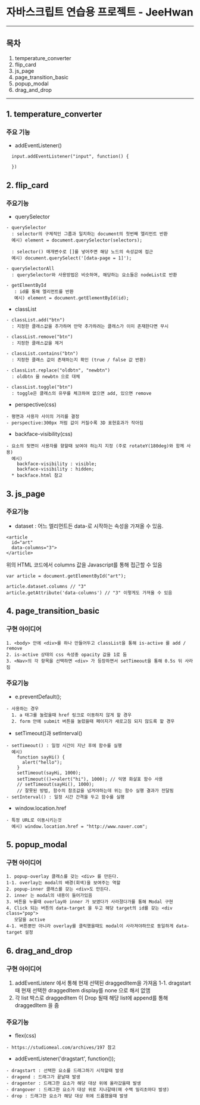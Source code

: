 # 자바스크립트 연습용 프로젝트 - JeeHwan

---

## 목차

1. temperature_converter
2. flip_card
3. js_page
4. page_transition_basic
5. popup_modal
6. drag_and_drop

---

## 1. temperature_converter

### 주요 기능

- addEventListener()

```
  input.addEventListener("input", function() {

  })
```

## 2. flip_card

### 주요기능

- querySelector

```
- querySelector
  : selector의 구체적인 그룹과 일치하는 document의 첫번째 엘리먼트 반환
  예시) element = document.querySelector(selectors);

  : selector() 매개변수로 []를 넣어주면 해당 노드의 속성값에 접근
  예시) document.querySelect('[data-page = 1]');

- querySelectorAll
  : querySelector와 사용방법은 비슷하며, 해당하는 요소들은 nodeList로 반환

- getElmentById
   : id를 통해 엘리먼트를 반환
   예시) element = document.getElementById(id);

```

- classList

```
- classList.add("btn")
  : 지정한 클래스값을 추가하며 만약 추가하려는 클래스가 이미 존재한다면 무시

- classList.remove("btn")
  : 지정한 클래스값을 제거

- classList.contains("btn")
  : 지정한 클래스 값이 존재하는지 확인 (true / false 값 반환)

- classList.replace("oldbtn", "newbtn")
  : oldbtn 을 newbtn 으로 대체

- classList.toggle("btn")
  : toggle은 클래스의 유무를 체크하여 없으면 add, 있으면 remove
```

- perspective(css)

```
- 평면과 사용자 사이의 거리를 결정
- perspective:300px 처럼 값이 커질수록 3D 표현효과가 작아짐
```

- backface-visibility(css)

```
- 요소의 뒷면이 사용자를 향할때 보여야 하는지 지정 (주로 rotateY(180deg)와 함께 사용)
  예시)
    backface-visibility : visible;
    backface-visibility : hidden;
  * backface.html 참고
```

## 3. js_page

### 주요기능

- dataset : 어느 엘리먼트든 data-로 시작하는 속성을 가져올 수 있음.

```
<article
  id="art"
  data-columns="3">
</article>
```

위의 HTML 코드에서 columns 값을 Javascript를 통해 접근할 수 있음

```
var article = document.getElementById("art");

article.dataset.columns // "3"
article.getAttribute('data-columns') // "3" 이렇게도 가져올 수 있음
```

## 4. page_transition_basic

### 구현 아이디어

```
1. <body> 안에 <div>를 하나 만들어두고 classList을 통해 is-active 를 add / remove
2. is-active 상태의 css 속성중 opacity 값을 1로 둠
3. <Nav>의 각 항목을 선택하면 <div> 가 등장하면서 setTimeout을 통해 0.5s 뒤 사라짐
```

### 주요기능

- e.preventDefault();

```
- 사용하는 경우
  1. a 태그를 눌렀을때 href 링크로 이동하지 않게 할 경우
  2. form 안에 submit 버튼을 눌렀을때 페이지가 새로고침 되지 않도록 할 경우
```

- setTimeout()과 setInterval()

```
- setTimeout() : 일정 시간이 지난 후에 함수를 실행
  예시)
    function sayHi() {
      alert("hello");
    }
    setTimeout(sayHi, 1000);
    setTimeout(()=>alert("hi"), 1000); // 익명 화살표 함수 사용
    // setTimeout(sayHi(), 1000);
    // 잘못된 방법, 함수의 참조값을 넘겨야하는데 위는 함수 실행 결과가 전달됨
- setInterval() : 일정 시간 간격을 두고 함수를 실행
```

- window.location.href

```
- 특정 URL로 이동시키는것
  예시) window.location.href = "http://www.naver.com";
```

## 5. popup_modal

### 구현 아이디어

```
1. popup-overlay 클래스를 갖는 <div> 를 만든다.
1-1. overlay는 modal의 배경(회색)을 보여주는 역할
2. popup-inner 클래스를 갖는 <div>도 만든다.
2. inner 는 modal의 내용이 들어가있음
3. 버튼을 누를때 overlay와 inner 가 보였다가 사라졌다가를 통해 Modal 구현
4. Click 되는 버튼의 data-target 을 두고 해당 target의 id를 갖는 <div class="pop">
   모달을 active
4-1. 버튼뿐만 아니라 overlay를 클릭했을때도 modal이 사라져야하므로 동일하게 data-target 설정
```

## 6. drag_and_drop

### 구현 아이디어

1. addEventListenr 에서 통해 현재 선택된 draggedItem을 가져옴
   1-1. dragstart 때 현재 선택한 draggedItem display를 none 으로 해서 없앰
2. 각 list 박스로 draggedItem 이 Drop 될때 해당 list에 append를 통해 draggedItem 을 줌

### 주요기능

- flex(css)

```
- https://studiomeal.com/archives/197 참고
```

- addEventListener('dragstart', function());

```
- dragstart : 선택한 요소를 드래그하기 시작할때 발생
- dragend : 드래그가 끝날때 발생
- dragenter : 드래그한 요소가 해당 대상 위에 올라갔을때 발생
- drangover : 드래그한 요소가 대상 위로 지나갈때(매 수백 밀리초마다 발생)
- drop : 드래그한 요소가 해당 대상 위에 드롭했을때 발생
```

